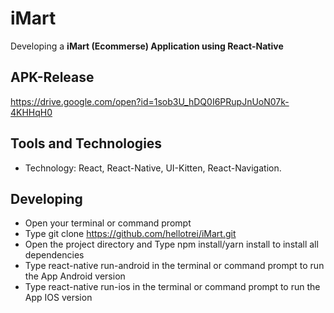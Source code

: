 # iMart 

Developing a **iMart (Ecommerse) Application using React-Native**

## APK-Release

https://drive.google.com/open?id=1sob3U_hDQ0I6PRupJnUoN07k-4KHHqH0

## Tools and Technologies

- Technology: React, React-Native, UI-Kitten, React-Navigation.

## Developing

- Open your terminal or command prompt
- Type git clone https://github.com/hellotrei/iMart.git
- Open the project directory and Type npm install/yarn install to install all dependencies
- Type react-native run-android in the terminal or command prompt to run the App Android version
- Type react-native run-ios in the terminal or command prompt to run the App IOS version

